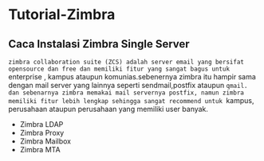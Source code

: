 # Tutorial-Zimbra

## Caca Instalasi Zimbra Single Server

```zimbra collaboration suite (ZCS) adalah server email yang bersifat opensource dan free dan memiliki fitur yang sangat bagus untuk ```enterprise , kampus ataupun komunias.sebenernya zimbra itu hampir sama dengan mail server yang lainnya seperti sendmail,postfix ataupun ```qmail. dan sebenarnya zimbra memakai mail servernya postfix, namun zimbra memiliki fitur lebih lengkap sehingga sangat recommend untuk ```kampus, perusahaan ataupun perusahaan yang memiliki user banyak.

* Zimbra LDAP
* Zimbra Proxy
* Zimbra Mailbox
* Zimbra MTA

